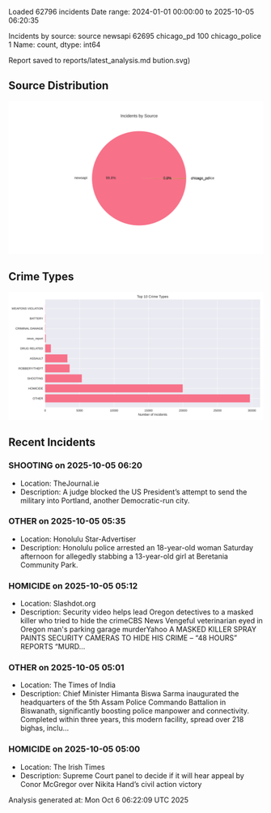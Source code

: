 
Loaded 62796 incidents
Date range: 2024-01-01 00:00:00 to 2025-10-05 06:20:35

Incidents by source:
source
newsapi           62695
chicago_pd          100
chicago_police        1
Name: count, dtype: int64

Report saved to reports/latest_analysis.md
bution.svg)

## Source Distribution
![Source Distribution](images/source_distribution.svg)

## Crime Types
![Crime Types](images/crime_types.svg)

## Recent Incidents

### SHOOTING on 2025-10-05 06:20
- Location: TheJournal.ie
- Description: A judge blocked the US President’s attempt to send the military into Portland, another Democratic-run city.


### OTHER on 2025-10-05 05:35
- Location: Honolulu Star-Advertiser
- Description: Honolulu police arrested an 18-year-old woman Saturday afternoon for allegedly stabbing a 13-year-old girl at Beretania Community Park.


### HOMICIDE on 2025-10-05 05:12
- Location: Slashdot.org
- Description: Security video helps lead Oregon detectives to a masked killer who tried to hide the crimeCBS News Vengeful veterinarian eyed in Oregon man's parking garage murderYahoo A MASKED KILLER SPRAY PAINTS SECURITY CAMERAS TO HIDE HIS CRIME – “48 HOURS” REPORTS “MURD…


### OTHER on 2025-10-05 05:01
- Location: The Times of India
- Description: Chief Minister Himanta Biswa Sarma inaugurated the headquarters of the 5th Assam Police Commando Battalion in Biswanath, significantly boosting police manpower and connectivity. Completed within three years, this modern facility, spread over 218 bighas, inclu…


### HOMICIDE on 2025-10-05 05:00
- Location: The Irish Times
- Description: Supreme Court panel to decide if it will hear appeal by Conor McGregor over Nikita Hand’s civil action victory

Analysis generated at: Mon Oct  6 06:22:09 UTC 2025
